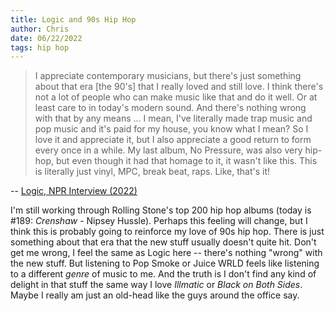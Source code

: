 ```yaml
---
title: Logic and 90s Hip Hop
author: Chris
date: 06/22/2022
tags: hip hop
---
```


>I appreciate contemporary musicians, but there's just something about that era [the 90's] that I really loved and still love. I 
> think there's not a lot of people who can make music like that and do it well. Or at least care to in today's modern 
> sound. And there's nothing wrong with that by any means ... I mean, I've literally made trap music and pop music and 
> it's paid for my house, you know what I mean? So I love it and appreciate it, but I also appreciate a good return to 
> form every once in a while. My last album, No Pressure, was also very hip-hop, but even though it had that homage to 
> it, it wasn't like this. This is literally just vinyl, MPC, break beat, raps. Like, that's it!

-- [Logic, NPR Interview (2022)](https://www.npr.org/2022/06/22/1106397886/logic-is-ready-to-do-things-his-way)

I'm still working through Rolling Stone's top 200 hip hop albums (today is #189: _Crenshaw_ - Nipsey Hussle). Perhaps
this feeling will change, but I think this is probably going to reinforce my love of 90s hip hop. There is just something
about that era that the new stuff usually doesn't quite hit. Don't get me wrong, I feel the same as Logic here -- there's
nothing "wrong" with the new stuff. But listening to Pop Smoke or Juice WRLD feels like listening to a different _genre_ 
of music to me. And the truth is I don't find any kind of delight in that stuff the same way I love _Illmatic_ or _Black on
Both Sides_. Maybe I really am just an old-head like the guys around the office say.